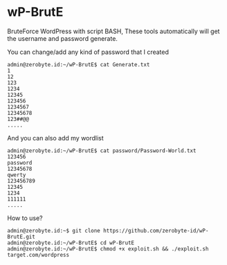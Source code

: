 # wP-BrutE

BruteForce WordPress with script BASH, These tools automatically will get the username and password generate.

You can change/add any kind of password that I created

```
admin@zerobyte.id:~/wP-BrutE$ cat Generate.txt
1
12
123
1234
12345
123456
1234567
12345678
123##@@
.....
```

And you can also add my wordlist
```
admin@zerobyte.id:~/wP-BrutE$ cat password/Password-World.txt
123456
password
12345678
qwerty
123456789
12345
1234
111111
.....
```

How to use?
```
admin@zerobyte.id:~$ git clone https://github.com/zerobyte-id/wP-BrutE.git
admin@zerobyte.id:~/wP-BrutE$ cd wP-BrutE
admin@zerobyte.id:~/wP-BrutE$ chmod +x exploit.sh && ./exploit.sh target.com/wordpress
```
